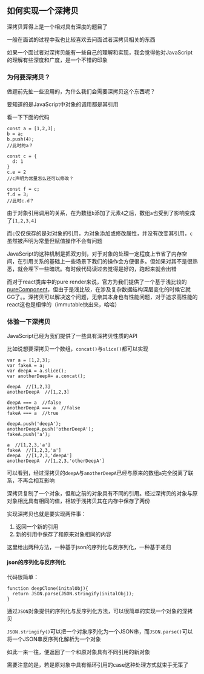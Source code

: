 ## 如何实现一个深拷贝
深拷贝算得上是一个相对具有深度的题目了   

一般在面试的过程中我也比较喜欢去问面试者深拷贝相关的东西   

如果一个面试者对深拷贝能有一些自己的理解和实现，我会觉得他对JavaScript的理解有些深度和广度，是一个不错的印象  

### 为何要深拷贝？   

做题前先扯一些没用的，为什么我们会需要深拷贝这个东西呢？   

要知道的是JavaScript中对象的调用都是其引用    

看一下下面的代码   

```
const a = [1,2,3];
b = a;
b.push(4);
//此时的a？

const c = {
  d: 1
}
c.e = 2
//c声明为常量怎么还可以修改？

const f = c;
f.d = 3;
//此时c.d？
```   

由于对象引用调用的关系，在为数组```b```添加了元素```4```之后，数组```a```也受到了影响变成了```[1,2,3,4]```   

而```c```仅仅保存的是对对象的引用，为对象添加或修改属性，并没有改变其引用，```c```虽然被声明为常量但赋值操作不会有问题    

JavaScript的这种机制是把双刃剑，对于对象的处理一定程度上节省了内存空间，在引用关系的基础上一些场景下我们的操作会方便很多。但如果对其不是很熟悉，就会埋下一些暗坑。有时候代码读过去觉得是好的，跑起来就会出错   

而对于react类库中的pure render来说，官方为我们提供了一个基于浅比较的[pureComponent](https://facebook.github.io/react/docs/react-api.html)，但由于是浅比较，在涉及复杂数据结构深层变化的时候它就GG了。。深拷贝可以解决这个问题，无奈其本身也有性能问题，对于追求高性能的react这也是相悖的（immutable快出来，哈哈）   

### 体验一下深拷贝

JavaScript已经为我们提供了一些具有深拷贝性质的API   

比如说想要深拷贝一个数组，```concat()```与```slice()```都可以实现   

```
var a = [1,2,3];
var fakeA = a;
var deepA = a.slice();
var anotherDeepA= a.concat();

deepA  //[1,2,3]
anotherDeepA  //[1,2,3]

deepA === a  //false
anotherDeepA === a  //false
fakeA === a  //true

deepA.push('deepA');
anotherDeepA.push('otherDeepA');
fakeA.push('a');

a  //[1,2,3,'a'] 
fakeA  //[1,2,3,'a'] 
deepA  //[1,2,3,'deepA']
anotherDeepA  //[1,2,3,'otherDeepA']
```   

可以看到，经过深拷贝的```deepA```与```anotherDeepA```已经与原来的数组```a```完全脱离了联系，不再会相互影响   

深拷贝复制了一个对象，但和之前的对象具有不同的引用。经过深拷贝的对象与原对象相比具有相同的值，相较于浅拷贝其在内存中保存了两份   

实现深拷贝也就是要实现两件事：   

1. 返回一个新的引用
2. 新的引用中保存了和原来对象相同的内容   

   
这里给出两种方法，一种基于json的序列化与反序列化，一种基于递归

#### json的序列化与反序列化

代码很简单：   

```
function deepClone(initalObj){
  return JSON.parse(JSON.stringify(initalObj));
}
```  

通过```JSON```对象提供的序列化与反序列化方法，可以很简单的实现一个对象的深拷贝    

```JSON.stringify()```可以把一个对象序列化为一个JSON串，而```JSON.parse()```可以将一个JSON串反序列化解析为一个对象   

如此一来一往，便返回了一个和原对象具有不同引用的新对象   

需要注意的是，若是原对象中具有循环引用的case这种处理方式就束手无策了   
